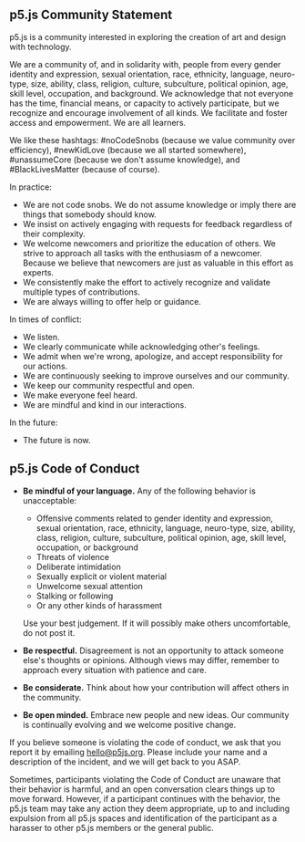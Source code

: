 
## p5.js Community Statement

p5.js is a community interested in exploring the creation of art and design with technology.

We are a community of, and in solidarity with, people from every gender identity and expression, sexual orientation, race, ethnicity, language, neuro-type, size, ability, class, religion, culture, subculture, political opinion, age, skill level, occupation, and background. We acknowledge that not everyone has the time, financial means, or capacity to actively participate, but we recognize and encourage involvement of all kinds. We facilitate and foster access and empowerment. We are all learners.

We like these hashtags: #noCodeSnobs (because we value community over efficiency), #newKidLove (because we all started somewhere), #unassumeCore (because we don't assume knowledge), and #BlackLivesMatter (because of course).

In practice:
* We are not code snobs. We do not assume knowledge or imply there are things that somebody should know.
* We insist on actively engaging with requests for feedback regardless of their complexity.
* We welcome newcomers and prioritize the education of others. We strive to approach all tasks with the enthusiasm of a newcomer. Because we believe that newcomers are just as valuable in this effort as experts.
* We consistently make the effort to actively recognize and validate multiple types of contributions.
* We are always willing to offer help or guidance.

In times of conflict:
* We listen.
* We clearly communicate while acknowledging other's feelings.
* We admit when we're wrong, apologize, and accept responsibility for our actions.
* We are continuously seeking to improve ourselves and our community.
* We keep our community respectful and open.
* We make everyone feel heard.
* We are mindful and kind in our interactions.

In the future:
* The future is now.


## p5.js Code of Conduct

* **Be mindful of your language.** Any of the following behavior is unacceptable: 
  * Offensive comments related to gender identity and expression, sexual orientation, race, ethnicity, language, neuro-type, size, ability, class, religion, culture, subculture, political opinion, age, skill level, occupation, or background
  * Threats of violence
  * Deliberate intimidation
  * Sexually explicit or violent material
  * Unwelcome sexual attention
  * Stalking or following
  * Or any other kinds of harassment

  Use your best judgement. If it will possibly make others uncomfortable, do not post it.

* **Be respectful.** Disagreement is not an opportunity to attack someone else's thoughts or opinions. Although views may differ, remember to approach every situation with patience and care. 
* **Be considerate.** Think about how your contribution will affect others in the community. 
* **Be open minded.** Embrace new people and new ideas. Our community is continually evolving and we welcome positive change.

If you believe someone is violating the code of conduct, we ask that you report it by emailing [hello@p5js.org](mailto:hello@p5js.org). Please include your name and a description of the incident, and we will get back to you ASAP.

Sometimes, participants violating the Code of Conduct are unaware that their behavior is harmful, and an open conversation clears things up to move forward. However, if a participant continues with the behavior, the p5.js team may take any action they deem appropriate, up to and including expulsion from all p5.js spaces and identification of the participant as a harasser to other p5.js members or the general public.
